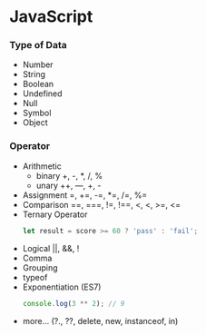 # JavaScript

### Type of Data

- Number
- String
- Boolean
- Undefined
- Null
- Symbol
- Object

### Operator

- Arithmetic
  - binary +, -, \*, /, %
  - unary ++, —, +, -
- Assignment
  =, +=, -=, \*=, /=, %=
- Comparison
  ==, ===, !=, !==, <, <, >=, <=
- Ternary Operator
  ```javascript
  let result = score >= 60 ? 'pass' : 'fail';
  ```
- Logical
  ||, &&, !
- Comma
- Grouping
- typeof
- Exponentiation (ES7)
  ```javascript
  console.log(3 ** 2); // 9
  ```
- more... (?., ??, delete, new, instanceof, in)
